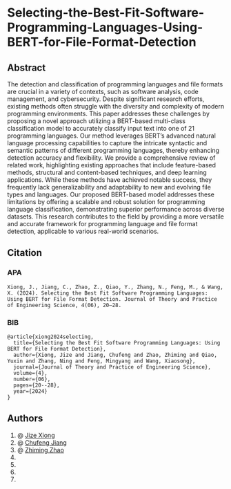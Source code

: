 # Selecting-the-Best-Fit-Software-Programming-Languages-Using-BERT-for-File-Format-Detection

## Abstract
The detection and classification of programming languages and file formats are crucial in a variety of contexts, such as software analysis, code management, and cybersecurity. Despite significant research efforts, existing methods often struggle with the diversity and complexity of modern programming environments. This paper addresses these challenges by proposing a novel approach utilizing a BERT-based multi-class classification model to accurately classify input text into one of 21 programming languages. Our method leverages BERT’s advanced natural language processing capabilities to capture the intricate syntactic and semantic patterns of different programming languages, thereby enhancing detection accuracy and flexibility. We provide a comprehensive review of related work, highlighting existing approaches that include feature-based methods, structural and content-based techniques, and deep learning applications. While these methods have achieved notable success, they frequently lack generalizability and adaptability to new and evolving file types and languages. Our proposed BERT-based model addresses these limitations by offering a scalable and robust solution for programming language classification, demonstrating superior performance across diverse datasets. This research contributes to the field by providing a more versatile and accurate framework for programming language and file format detection, applicable to various real-world scenarios.

## Citation
### APA
```
Xiong, J., Jiang, C., Zhao, Z., Qiao, Y., Zhang, N., Feng, M., & Wang, X. (2024). Selecting the Best Fit Software Programming Languages: Using BERT for File Format Detection. Journal of Theory and Practice of Engineering Science, 4(06), 20–28.
```
### BIB

```
@article{xiong2024selecting,
  title={Selecting the Best Fit Software Programming Languages: Using BERT for File Format Detection},
  author={Xiong, Jize and Jiang, Chufeng and Zhao, Zhiming and Qiao, Yuxin and Zhang, Ning and Feng, Mingyang and Wang, Xiaosong},
  journal={Journal of Theory and Practice of Engineering Science},
  volume={4},
  number={06},
  pages={20--28},
  year={2024}
}
```

## Authors
1. @ [Jize Xiong](https://github.com/Jasonxiong824)   <br>
2. @ [Chufeng Jiang](https://github.com/Chufeng-Jiang) <br>
3. @ [Zhiming Zhao](https://github.com/zhiming817)  <br>
4. 
5. 
6. 
7.

